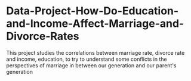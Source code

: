 # Data-Project-How-Do-Education-and-Income-Affect-Marriage-and-Divorce-Rates
This project studies the correlations between marriage rate, divorce rate and income, education, to try to understand some conflicts in the perspectives of marriage in between our generation and our parent's generation 
